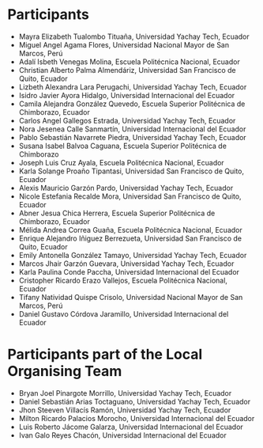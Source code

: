# Participants

- Mayra Elizabeth Tualombo Tituaña, Universidad Yachay Tech, Ecuador
- Miguel Angel Agama Flores, Universidad Nacional Mayor de San Marcos, Perú
- Adalí Isbeth Venegas Molina, Escuela Politécnica Nacional, Ecuador
- Christian Alberto Palma Almendáriz, Universidad San Francisco de Quito, Ecuador
- Lizbeth Alexandra Lara Perugachi, Universidad Yachay Tech, Ecuador
- Isidro Javier Ayora Hidalgo, Universidad Internacional del Ecuador
- Camila Alejandra González Quevedo, Escuela Superior Politécnica de Chimborazo, Ecuador
- Carlos Angel Gallegos Estrada, Universidad Yachay Tech, Ecuador
- Nora Jesenea Calle Sanmartín, Universidad Internacional del Ecuador
- Pablo Sebastián Navarrete Piedra, Universidad Yachay Tech, Ecuador
- Susana Isabel Balvoa Caguana, Escuela Superior Politécnica de Chimborazo
- Joseph Luis Cruz Ayala, Escuela Politécnica Nacional, Ecuador
- Karla Solange Proaño Tipantasi, Universidad San Francisco de Quito, Ecuador
- Alexis Mauricio Garzón Pardo, Universidad Yachay Tech, Ecuador
- Nicole Estefania Recalde Mora, Universidad San Francisco de Quito, Ecuador
- Abner Jesua Chica Herrera, Escuela Superior Politécnica de Chimborazo, Ecuador
- Mélida Andrea Correa Guaña, Escuela Politécnica Nacional, Ecuador
- Enrique Alejandro Iñiguez Berrezueta, Universidad San Francisco de Quito, Ecuador
- Emily Antonella González Tamayo, Universidad Yachay Tech, Ecuador
- Marcos Jhair Garzón Guevara, Universidad Yachay Tech, Ecuador
- Karla Paulina Conde Paccha, Universidad Internacional del Ecuador
- Cristopher Ricardo Erazo Vallejos, Escuela Politécnica Nacional, Ecuador
- Tifany Natividad Quispe Crisolo, Universidad Nacional Mayor de San Marcos, Perú
- Daniel Gustavo Córdova Jaramillo, Universidad Internacional del Ecuador

# Participants part of the Local Organising Team

- Bryan Joel Pinargote Morrillo, Universidad Yachay Tech, Ecuador
- Daniel Sebastián Arias Toctaguano, Universidad Yachay Tech, Ecuador
- Jhon Steeven Villacís Ramón, Universidad Yachay Tech, Ecuador
- Milton Ricardo Palacios Morocho, Universidad Internacional del Ecuador
- Luis Roberto Jácome Galarza, Universidad Internacional del Ecuador
- Ivan Galo Reyes Chacón, Universidad Internacional del Ecuador
